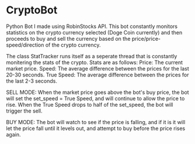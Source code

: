 # CryptoBot
Python Bot I made using RobinStocks API. This bot constantly monitors statistics on the crypto currency selected (Doge Coin currently) and then proceeds to buy and sell the currency based on the price/price-speed/direction of the crypto currency.

The class StatTracker runs itself as a seperate thread that is constantly monitering the stats of the crypto. Stats are as follows:
Price: The current market price.
Speed: The average difference between the prices for the last 20-30 seconds.
True Speed: The average difference between the prices for the last 2-3 seconds.

SELL MODE:
When the market price goes above the bot's buy price, the bot will set the set_speed = True Speed, and will continue to allow the price to rise.
When the True Speed drops to half of the set_speed, the bot will trigger the sell.

BUY MODE:
The bot will watch to see if the price is falling, and if it is it will let the price fall until it levels out, and attempt to buy before the price rises again. 
